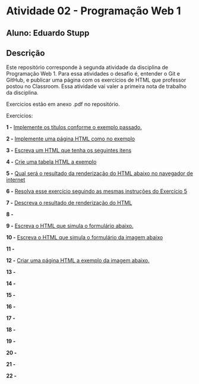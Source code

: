 # Atividade 02 - Programação Web 1
## Aluno: Eduardo Stupp

## Descrição
Este repositório corresponde à segunda atividade da disciplina de Programação Web 1. Para essa atividades o desafio é, entender o Git e GitHub, e publicar uma página com os exercícios de HTML que professor postou no Classroom. Essa atividade vai valer a primeira nota de trabalho da disciplina.

Exercicios estão em anexo .pdf no repositório.

Exercicios:

__1 -__ [Implemente os títulos conforme o exemplo passado.](/exercicios/1.html)


__2 -__ [Implemente uma página HTML como no exemplo](/exercicios/2.html)


__3 -__ [Escreva um HTML que tenha os seguintes itens](/exercicios/3.html)


__4 -__ [Crie uma tabela HTML a exemplo](/exercicios/4.html)


__5 -__ [Qual será o resultado da renderização do HTML abaixo no navegador de internet](/exercicios/5.png)


__6 -__ [Resolva esse exercício seguindo as mesmas instruções do Exercício 5](/exercicios/6.png)


__7 -__ [Descreva o resultado de renderização do HTML](/exercicios/7.txt)


__8 -__


__9 -__ [Escreva o HTML que simula o formulário abaixo.](/exercicios/9.html)


__10 -__ [Escreva o HTML que simula o formulário da imagem abaixo](/exercicios/10.html)


__11 -__ 


__12 -__ [Criar uma página HTML a exemplo da imagem abaixo.](/exercicios/12.html)


__13 -__


__14 -__


__15 -__


__16 -__


__17 -__


__18 -__


__19 -__


__20 -__


__21 -__


__22 -__
